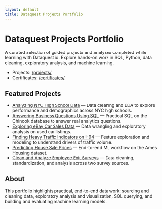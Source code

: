 ```yaml
---
layout: default
title: Dataquest Projects Portfolio
---
```


# Dataquest Projects Portfolio

A curated selection of guided projects and analyses completed while learning with Dataquest.io. Explore hands-on work in SQL, Python, data cleaning, exploratory analysis, and machine learning.

- Projects: [/projects/](/projects/)
- Certificates: [/certificates/](/certificates/)

## Featured Projects

- [Analyzing NYC High School Data](/projects/#analyzing-nyc-high-school-data) — Data cleaning and EDA to explore performance and demographics across NYC high schools.
- [Answering Business Questions Using SQL](/projects/#answering-business-questions-using-sql) — Practical SQL on the Chinook database to answer real analytics questions.
- [Exploring eBay Car Sales Data](/projects/#exploring-ebay-car-sales-data) — Data wrangling and exploratory analysis on used car listings.
- [Finding Heavy Traffic Indicators on I-94](/projects/#finding-heavy-traffic-indicators-on-i-94) — Feature exploration and modeling to understand drivers of traffic volume.
- [Predicting House Sale Prices](/projects/#predicting-house-sale-prices) — End-to-end ML workflow on the Ames Housing dataset.
- [Clean and Analyze Employee Exit Surveys](/projects/#clean-and-analyze-employee-exit-surveys) — Data cleaning, standardization, and analysis across two survey sources.

## About

This portfolio highlights practical, end-to-end data work: sourcing and cleaning data, exploratory analysis and visualization, SQL querying, and building and evaluating machine learning models.

